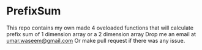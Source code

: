 # PrefixSum
This repo contains my own made 4 oveloaded functions that will calculate prefix sum of 1 dimension array or a 2 dimension array
Drop me an email at umar.waseem@gmail.com
Or make pull request if there was any issue.
